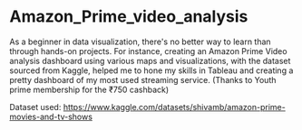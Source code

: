 # Amazon_Prime_video_analysis
As a beginner in data visualization, there's no better way to learn than through hands-on projects. 
For instance, creating an Amazon Prime Video analysis dashboard using various maps and visualizations, with the dataset sourced from Kaggle, helped me to hone my skills in Tableau and creating a pretty dashboard of my most used streaming service. (Thanks to Youth prime membership for the ₹750 cashback)

Dataset used: https://www.kaggle.com/datasets/shivamb/amazon-prime-movies-and-tv-shows
